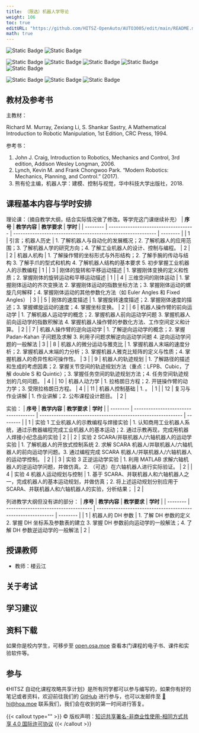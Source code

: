 ```yaml
---
title: （限选）机器人学导论
weight: 106
toc: true
editURL: "https://github.com/HITSZ-OpenAuto/AUTO3005/edit/main/README.md"
math: true
---
```




<div class="img-div hx-mt-4 hx-flex-row hx-justify-start hx-items-center">

![Static Badge](https://img.shields.io/badge/%E8%80%83%E6%9F%A5%E8%AF%BE-green)
![Static Badge](https://img.shields.io/badge/%E5%AD%A6%E5%88%86-2-moccasin)

![Static Badge](https://img.shields.io/badge/%E6%88%90%E7%BB%A9%E6%9E%84%E6%88%90-gold)
![Static Badge](https://img.shields.io/badge/%E4%BD%9C%E4%B8%9A-15%25-wheat)
![Static Badge](https://img.shields.io/badge/%E5%AE%9E%E9%AA%8C-15%25-wheat)
![Static Badge](https://img.shields.io/badge/%E8%AF%BE%E7%A8%8B%E8%AE%BE%E8%AE%A1-20%25-wheat)
![Static Badge](https://img.shields.io/badge/%E6%9C%9F%E6%9C%AB%E8%80%83%E8%AF%95-50%25-wheat)

![Static Badge](https://img.shields.io/badge/%E6%80%BB%E5%AD%A6%E6%97%B6-36-gold)
![Static Badge](https://img.shields.io/badge/%E7%90%86%E8%AE%BA%E5%AD%A6%E6%97%B6-28-wheat)
![Static Badge](https://img.shields.io/badge/%E5%AE%9E%E9%AA%8C-8-wheat)

</div>

## 教材及参考书
主教材：

Richard M. Murray, Zexiang Li, S. Shankar Sastry, A Mathematical Introduction to Robotic Manipulation, 1st Edition, CRC Press, 1994.

参考书：
1.	John J. Craig, Introduction to Robotics, Mechanics and Control, 3rd edition, Addison Wesley Longman, 2006.
2.	Lynch, Kevin M. and Frank Chongwoo Park. “Modern Robotics: Mechanics, Planning, and Control.” (2017).
3.	熊有伦主编，机器人学：建模、控制与视觉，华中科技大学出版社，2018.

## 课程基本内容与学时安排
理论课：（摘自教学大纲，结合实际情况做了修改。等学完这门课继续补充）
| **序号** | **教学内容**                         | **教学要求**                                                 | **学时** |
| -------- | ------------------------------------ | ------------------------------------------------------------ | -------- |
| 1        | 引言；机器人历史          | 1.     了解机器人与自动化的发展概况；2.     了解机器人的应用范围；3.     了解机器人学的研究方向；4.    了解工业机器人的设计、控制与编程。 | 2       |
| 2        | 机器人机构                           | 1.     了解操作臂的坐标形式与外形结构；2.     了解手腕的传动与结构  3.     了解手爪的型式和机构  4.     了解机器人结构的基本要求  5.     初步掌握工业机器人的示教编程 | 1        |
| 3        | 刚体的旋转和平移运动描述             | 1.     掌握刚体变换的定义和性质；2.     掌握刚体的旋转运动和平移运动描述 | 1        |
| 4        | 三维空间的刚体运动                   | 1.     掌握刚体运动的齐次变换法  2.     掌握刚体运动的指数坐标方法；3.     掌握刚体运动的螺旋几何解释；4. 掌握刚体运动的其他参数化方法（如 Euler Angles 和 Fixed Angles） | 3        |
| 5        | 刚体的速度描述                       | 1.     掌握旋转速度描述；2.     掌握刚体速度的描述；3.     掌握螺旋运动的速度；4.     掌握坐标变换。 | 2        |
| 6        | 机器人操作臂的前向运动学             | 1.     了解机器人运动学的概念；2.     掌握机器人前向运动学问题  3.     掌握机器人前向运动学的指数积解法  4.     掌握机器人操作臂的参数化方法、工作空间定义和计算。 | 2        |
| 7        | 机器人操作臂的逆向运动学             | 1.     了解逆向运动学的概念；2.     掌握 Padan-Kahan 子问题及求解  3.     利用子问题求解逆向运动学问题  4.     逆向运动学问题的一般解法 | 3        |
| 8       | 机器人的微分运动与雅克比             | 1.     掌握机器人末端的速度分析；2.     掌握机器人末端的力分析；3.     掌握机器人雅克比矩阵的定义与性质；4.     掌握机器人的奇异性和可操作性。 | 3        |
| 9       | 机器人的轨迹规划                     | 1.     了解路径的描述和生成的考虑因素；2.     掌握关节空间的轨迹规划方法（重点：LFPB、Cubic，了解 double S 和 Quintic）；3.     掌握任务空间的轨迹规划方法；4.     任务空间轨迹规划的几何问题。 | 4        |
| 10       | 机器人动力学                     | 1.     拉格朗日方程；2.  开链操作臂的动力学；3.  受限拉格朗日方程。 | 4        |
| 11       | 机器人控制基础                  | 1.    。 | 1        |
| 12       | 复习与作业讲解                     | 1.     作业讲解；2. 公布课程设计题目。 | 2       |

实验：
| **序号** | **教学内容**                         | **教学要求**                                                 | **学时** |
| -------- | ------------------------------------ | ------------------------------------------------------------ | -------- |
| 1        | 实验 1 工业机器人的示教编程与焊接实验 | 1.     认知商用工业机器人系统，通过示教器编程完成工业机器人的基本运动；2.     通过示教再现，完成用机器人焊接小纪念品的实验 | 2        |
| 2       | 实验 2 SCARA/并联机器人/六轴机器人的运动学实验  | 1.   了解机器人的开放式控制系统  2.   求解 SCARA 机器人/并联机器人/六轴机器人的前向运动学问题。3.  通过编程完成 SCARA 机器人/并联机器人/六轴机器人的运动学控制。 | 2        |
| 3       | 实验 3 正逆运动学实验         |   1. 利用 MATLAB 求解六轴机器人的逆运动学问题，并做仿真。2.  （可选）在六轴机器人进行实际验证。 | 2        |
| 4       | 实验 4 机器人运动规划与控制           | 1.     基于 SCARA、并联机器人和六轴机器人之一，完成机器人的基本运动规划，并做仿真；2.     将上述运动规划分别应用于 SCARA、并联机器人和六轴机器人的实验，分析结果； | 2        |

列进教学大纲但没有讲的部分：
| **序号** | **教学内容**                         | **教学要求**                                                 | **学时** |
| -------- | ------------------------------------ | ------------------------------------------------------------ | -------- |
| 1        | 机器人的 DH 参数                       | 1.     了解 DH 参数的定义  2.     掌握 DH 坐标系及参数表的建立  3.     掌握 DH 参数前向运动学的一般解法；4.     了解 DH 参数逆运动学的一般解法 | 2        |

## 授课教师

- 教师：楼云江

## 关于考试

## 学习建议

## 资料下载


如果你是校内学生，可移步至 <a href='https://open.osa.moe/openauto/AUTO3005'>open.osa.moe</a> 查看本门课程的电子书、课件和实验软件等。

## 参与

《HITSZ 自动化课程攻略共享计划》是所有同学都可以参与编写的，如果你有好的笔记或者资料，欢迎前往我们的 [GitHub](https://github.com/HITSZ-OpenAuto) 进行参与，也可以发邮件至 [📮hi@hoa.moe](mailto:hi@hoa.moe) 联系我们，我们会在收到的第一时间进行答复。

{{< callout type="" >}}
  © 版权声明：[知识共享署名-非商业性使用-相同方式共享 4.0 国际许可协议](https://creativecommons.org/licenses/by-nc-sa/4.0/)
{{< /callout >}}
